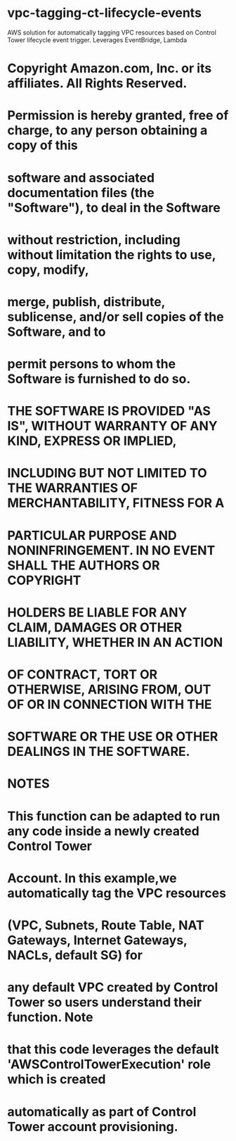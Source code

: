 # vpc-tagging-ct-lifecycle-events
AWS solution for automatically tagging VPC resources based on Control Tower lifecycle event trigger. Leverages EventBridge, Lambda


# Copyright Amazon.com, Inc. or its affiliates. All Rights Reserved.
#
# Permission is hereby granted, free of charge, to any person obtaining a copy of this
# software and associated documentation files (the "Software"), to deal in the Software
# without restriction, including without limitation the rights to use, copy, modify,
# merge, publish, distribute, sublicense, and/or sell copies of the Software, and to
# permit persons to whom the Software is furnished to do so.
#
# THE SOFTWARE IS PROVIDED "AS IS", WITHOUT WARRANTY OF ANY KIND, EXPRESS OR IMPLIED,
# INCLUDING BUT NOT LIMITED TO THE WARRANTIES OF MERCHANTABILITY, FITNESS FOR A
# PARTICULAR PURPOSE AND NONINFRINGEMENT. IN NO EVENT SHALL THE AUTHORS OR COPYRIGHT
# HOLDERS BE LIABLE FOR ANY CLAIM, DAMAGES OR OTHER LIABILITY, WHETHER IN AN ACTION
# OF CONTRACT, TORT OR OTHERWISE, ARISING FROM, OUT OF OR IN CONNECTION WITH THE
# SOFTWARE OR THE USE OR OTHER DEALINGS IN THE SOFTWARE.
#

# NOTES
# This function can be adapted to run any code inside a newly created Control Tower 
# Account. In this ****example****,we automatically tag the VPC resources 
# (VPC, Subnets, Route Table, NAT Gateways, Internet Gateways, NACLs, default SG) for 
# any default VPC created by Control Tower so users understand their function. Note 
# that this code leverages the default 'AWSControlTowerExecution' role which is created
# automatically as part of Control Tower account provisioning.
